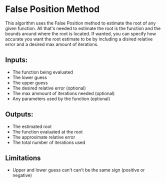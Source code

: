 # False Position Method
This algorithm uses the False Position method to estimate the root of any given function. All that's needed to estimate the root is the function and the bounds around where the root is located. If wanted, you can specify how accurate you want the root estimate to be by including a disired relative error and a desired max amount of iterations. 

## Inputs:
- The function being evaluated
- The lower guess
- The upper guess
- The desired relative error (optional)
- The max ammount of iterations needed (optional)
- Any parameters used by the function (optional)

## Outputs:
 - The estimated root
 - The function evaluated at the root
 - The approximate relative error
 - The total number of iterations used
 
 ## Limitations 
 - Upper and lower guess can't can't be the same sign (positive or negative)
